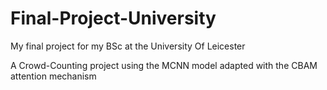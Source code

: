 # Final-Project-University
My final project for my BSc at the University Of Leicester

A Crowd-Counting project using the MCNN model adapted with the CBAM attention mechanism 
